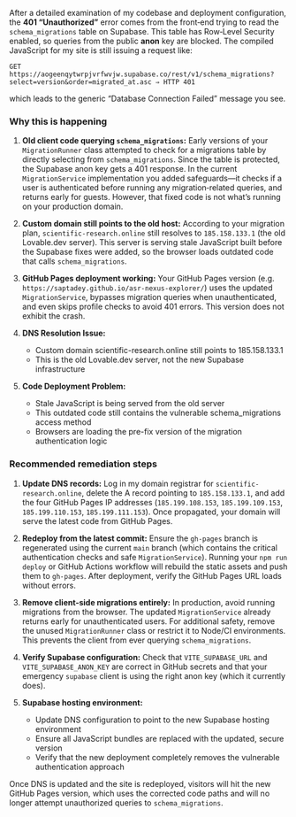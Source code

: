 After a detailed examination of my codebase and deployment configuration, the **401 “Unauthorized”** error comes from the front‑end trying to read the `schema_migrations` table on Supabase. This table has Row‑Level Security enabled, so queries from the public **anon** key are blocked. The compiled JavaScript for my site is still issuing a request like:

```
GET https://aogeenqytwrpjvrfwvjw.supabase.co/rest/v1/schema_migrations?select=version&order=migrated_at.asc ⇒ HTTP 401
```

which leads to the generic “Database Connection Failed” message you see.

### Why this is happening

1. **Old client code querying `schema_migrations`:** Early versions of your `MigrationRunner` class attempted to check for a migrations table by directly selecting from `schema_migrations`. Since the table is protected, the Supabase anon key gets a 401 response. In the current `MigrationService` implementation you added safeguards—it checks if a user is authenticated before running any migration‑related queries, and returns early for guests. However, that fixed code is not what’s running on your production domain.

2. **Custom domain still points to the old host:** According to your migration plan, `scientific-research.online` still resolves to `185.158.133.1` (the old Lovable.dev server). This server is serving stale JavaScript built before the Supabase fixes were added, so the browser loads outdated code that calls `schema_migrations`.

3. **GitHub Pages deployment working:** Your GitHub Pages version (e.g. `https://saptadey.github.io/asr-nexus-explorer/`) uses the updated `MigrationService`, bypasses migration queries when unauthenticated, and even skips profile checks to avoid 401 errors. This version does not exhibit the crash.

4. **DNS Resolution Issue:**
    - Custom domain scientific-research.online still points to 185.158.133.1
    - This is the old Lovable.dev server, not the new Supabase infrastructure

5. **Code Deployment Problem:**

    - Stale JavaScript is being served from the old server
    - This outdated code still contains the vulnerable schema_migrations access method
    - Browsers are loading the pre-fix version of the migration authentication logic



### Recommended remediation steps

1. **Update DNS records:** Log in my domain registrar for `scientific-research.online`, delete the A record pointing to `185.158.133.1`, and add the four GitHub Pages IP addresses (`185.199.108.153`, `185.199.109.153`, `185.199.110.153`, `185.199.111.153`). Once propagated, your domain will serve the latest code from GitHub Pages.

2. **Redeploy from the latest commit:** Ensure the `gh-pages` branch is regenerated using the current `main` branch (which contains the critical authentication checks and safe `MigrationService`). Running your `npm run deploy` or GitHub Actions workflow will rebuild the static assets and push them to `gh-pages`. After deployment, verify the GitHub Pages URL loads without errors.

3. **Remove client‑side migrations entirely:** In production, avoid running migrations from the browser. The updated `MigrationService` already returns early for unauthenticated users. For additional safety, remove the unused `MigrationRunner` class or restrict it to Node/CI environments. This prevents the client from ever querying `schema_migrations`.

4. **Verify Supabase configuration:** Check that `VITE_SUPABASE_URL` and `VITE_SUPABASE_ANON_KEY` are correct in GitHub secrets and that your emergency `supabase` client is using the right anon key (which it currently does).

5. **Supabase hosting environment:**
    - Update DNS configuration to point to the new Supabase hosting environment
    - Ensure all JavaScript bundles are replaced with the updated, secure version
    - Verify that the new deployment completely removes the vulnerable authentication approach

Once DNS is updated and the site is redeployed, visitors will hit the new GitHub Pages version, which uses the corrected code paths and will no longer attempt unauthorized queries to `schema_migrations`.




